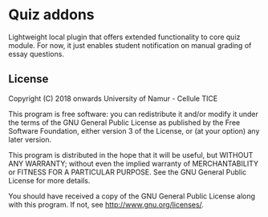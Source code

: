# Quiz addons #

Lightweight local plugin that offers extended functionality to core quiz module.
For now, it just enables student notification on manual grading of essay questions.

## License ##

Copyright (C) 2018 onwards University of Namur - Cellule TICE

This program is free software: you can redistribute it and/or modify it under
the terms of the GNU General Public License as published by the Free Software
Foundation, either version 3 of the License, or (at your option) any later
version.

This program is distributed in the hope that it will be useful, but WITHOUT ANY
WARRANTY; without even the implied warranty of MERCHANTABILITY or FITNESS FOR A
PARTICULAR PURPOSE.  See the GNU General Public License for more details.

You should have received a copy of the GNU General Public License along with
this program.  If not, see <http://www.gnu.org/licenses/>.
